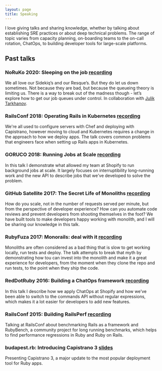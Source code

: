 ```yaml
---
layout: page
title: Speaking
---
```



<p class="font-serif">
  I love giving talks and sharing knowledge, whether by talking about establishing SRE practices or about deep technical problems. The range of topic varies from capacity planning, on-boarding teams to the on-call rotation, ChatOps, to building developer tools for large-scale platforms.
</p>

<h2 class="text-2xl pt-2">Past talks</h2>

<h3 class="text-lg py-3">NoRuKo 2020: Sleeping on the job <a target="_blank" class="underline text-xs p-1 ml-1 uppercase" href="https://www.youtube.com/embed/aEVVbFn0_A4">recording</a></h3>

<p class="font-serif">We all love our Sidekiq’s and our Resque’s. But they do let us down sometimes. Not because they are bad, but because the queueing theory is limiting us. There is a way to break out of the madness though - let’s explore how to get our job queues under control. In collaboration with <a class="underline" href="http://live.julik.nl/" target="_blank">Julik Tarkhanov</a>.</p>

<h3 class="text-lg py-3">RailsConf 2018: Operating Rails in Kubernetes <a target="_blank" class="underline text-xs p-1 ml-1 uppercase" href="https://www.youtube.com/embed/KKtS0QD5ERM">recording</a></h3>

<p class="font-serif">We're all used to configure servers with Chef and deploying with Capistrano, however moving to cloud and Kubernetes requires a change in the approach to how we deploy apps. The talk covers common problems that engineers face when setting up Rails apps in Kubernetes.</p>

<h3 class="text-lg py-3">GORUCO 2018: Running Jobs at Scale <a target="_blank" class="underline text-xs p-1 ml-1 uppercase" href="https://www.youtube.com/embed/XvnWjsmAl60">recording</a></h3>

<p class="font-serif">In this talk I demonstrate what allowed my team at Shopify to run background jobs at scale. It largely focuses on interruptibility long-running work and the new API to describe jobs that we've developed to solve the problem.</p>

<h3 class="text-lg py-3">GitHub Satellite 2017: The Secret Life of Monoliths <a target="_blank" class="underline text-xs p-1 ml-1 uppercase" href="https://www.youtube.com/watch?v=CBJMCt9bAbM">recording</a></h3>

<p class="font-serif">How do you scale, not in the number of requests served per minute, but from the perspective of developer experience? How can you automate code reviews and prevent developers from shooting themselves in the foot? We have built tools to make developers happy working with monolith, and I will be sharing our knowledge in this talk.</p>

<h3 class="text-lg py-3">RubyFuza 2017: Monorails: deal with it <a target="_blank" class="underline text-xs p-1 ml-1 uppercase" href="https://www.youtube.com/watch?v=iwFom6BV65E">recording</a></h3>

<p class="font-serif">Monoliths are often considered as a bad thing that is slow to get working locally, run tests and deploy. The talk attempts to break that myth by demonstrating how tou can invest into the monolith and make it a great experience for developers, from the moment when they clone the repo and run tests, to the point when they ship the code.</p>

<h3 class="text-lg py-3">RedDotRuby 2016: Building a ChatOps framework <a target="_blank" class="underline text-xs p-1 ml-1 uppercase" href="https://www.youtube.com/watch?v=bnwrkVXu-cw">recording</a></h3>

<p class="font-serif">In this talk I describe how we apply ChatOps at Shopify and how we've been able to switch to the commands API without regular expressions, which makes it a lot easier for developers to add new features.</p>

<h3 class="text-lg py-3">RailsConf 2015: Building RailsPerf <a target="_blank" class="underline text-xs p-1 ml-1 uppercase" href="https://www.youtube.com/embed/BvUsy_Qb9Es">recording</a></h3>

<p class="font-serif">Talking at RailsConf about benchmarking Rails as a framework and RubyBench, a community project for long running benchmarks, which helps to find performance regressions in Ruby and Ruby on Rails.</p>

<h3 class="text-lg py-3">budapest.rb: Introducing Capistrano 3 <a target="_blank" class="underline text-xs p-1 ml-1 uppercase" href="https://speakerdeck.com/kirs/capistrano-3">slides</a></h3>

<p class="font-serif">Presenting Capistrano 3, a major update to the most popular deployment tool for Ruby apps.</p>
